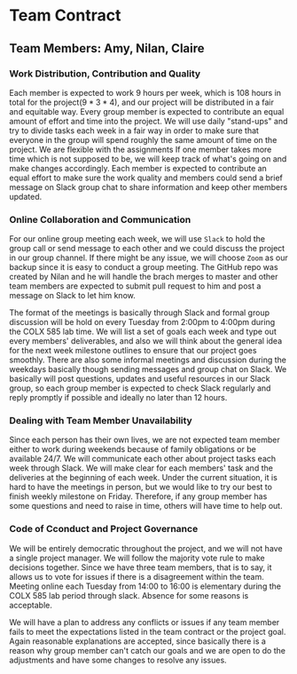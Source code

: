 # Team Contract

## Team Members: Amy, Nilan, Claire


### Work Distribution, Contribution and Quality

Each member is expected to work 9 hours per week, which is 108 hours in total for the project($9*3*4$), and our project will be distributed in a fair and equitable way. 
Every group member is expected to contribute an equal amount of effort and time into the project. We will use daily "stand-ups" and try to divide tasks each week in a fair way in order to make sure that everyone in the group will spend roughly the same amount of time on the project. We are flexible with the assignments If one member takes more time which is not supposed to be, we will keep track of what's going on and make changes accordingly. Each member is expected to contribute an equal effort to make sure the work quality and members could send a brief message on Slack group chat to share information and keep other members updated. 

### Online Collaboration and Communication

For our online group meeting each week, we will use `Slack` to hold the group call or send message to each other and we could discuss the project in our group channel. If there might be any issue, we will choose `Zoom` as our backup since it is easy to conduct a group meeting. The GitHub repo was created by Nilan and he will handle the brach merges to master and other team members are expected to submit pull request to him and post a message on Slack to let him know.

The format of the meetings is basically through Slack and formal group discussion will be hold on every Tuesday from 2:00pm to 4:00pm during the COLX 585 lab time. We will list a set of goals each week and type out every members' deliverables, and also we will think about the general idea for the next week milestone outlines to ensure that our project goes smoothly. There are also some informal meetings and discussion during the weekdays basically though sending messages and group chat on Slack.  We basically will post questions, updates and useful resources in our Slack group, so each group member is expected to check Slack regularly and reply promptly if possible and ideally no later than 12 hours.

### Dealing with Team Member Unavailability

Since each person has their own lives, we are not expected team member either to work during weekends because of family obligations or be available 24/7. We will communicate each other about project tasks each week through Slack. We will make clear for each members' task and the deliveries at the beginning of each week. Under the current situation, it is hard to have the meetings in person, but we would like to try our best to finish weekly milestone on Friday. Therefore, if any group member has some questions and need to raise in time, others will have time to help out.

### Code of Cconduct and Project Governance

We will be entirely democratic throughout the project, and we will not have a single project manager. We will follow the majority vote rule to make decisions together. Since we have three team members, that is to say, it allows us to vote for issues if there is a disagreement within the team.  Meeting online each Tuesday from 14:00 to 16:00 is elementary during the COLX 585 lab period through slack. Absence for some reasons is acceptable. 

We will have a plan to address any conflicts or issues if any team member fails to meet the expectations listed in the team contract or the project goal. Again reasonable explanations are accepted, since basically there is a reason why group member can't catch our goals and we are open to do the adjustments and have some changes to resolve any issues.






